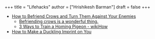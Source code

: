 +++
title = "Lifehacks"
author = ["Hrishikesh Barman"]
draft = false
+++

-   [How to Befriend Crows and Turn Them Against Your Enemies](https://lifehacker.com/how-to-befriend-crows-and-turn-them-against-your-enemie-1849393502)
    -   [Befriending crows is a wonderful thing.](https://archive.is/20221226183127/https://fediscience.org/@ct_bergstrom/109571409346371116)
    -   [3 Ways to Train a Homing Pigeon - wikiHow](https://www.wikihow.com/Train-a-Homing-Pigeon#:~:text=To%20fly%20long%20distances%2C%20first,fly%20further%20and%20for%20longer)
-   [How to Make a Duckling Imprint on You](https://lifehacker.com/how-to-make-a-duckling-think-youre-its-mother-1849095859)
